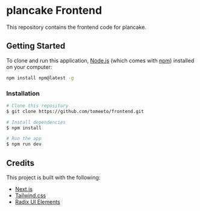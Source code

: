 # plancake Frontend

This repository contains the frontend code for plancake.

## Getting Started

To clone and run this application, [Node.js](https://nodejs.org/en/download/) (which comes with [npm](http://npmjs.com)) installed on your computer:

```bash
npm install npm@latest -g
```

### Installation

```bash
# Clone this repository
$ git clone https://github.com/tomeeto/frontend.git

# Install dependencies
$ npm install

# Run the app
$ npm run dev
```

## Credits

This project is built with the following:

- [Next.js](https://nextjs.org/)
- [Tailwind.css](https://tailwindcss.com/)
- [Radix UI Elements](https://www.radix-ui.com/)
